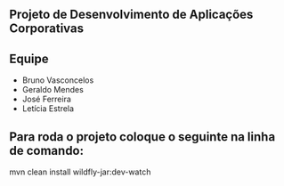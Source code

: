 ## Projeto de Desenvolvimento de Aplicações Corporativas

## Equipe
* Bruno Vasconcelos
* Geraldo Mendes
* José Ferreira
* Letícia Estrela

## Para roda o projeto coloque o seguinte na linha de comando:

mvn clean install wildfly-jar:dev-watch